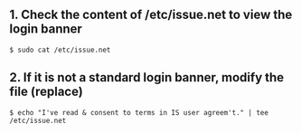 ## 1. Check the content of /etc/issue.net to view the login banner
    $ sudo cat /etc/issue.net

## 2. If it is not a standard login banner, modify the file (replace)
    $ echo "I've read & consent to terms in IS user agreem't." | tee /etc/issue.net


